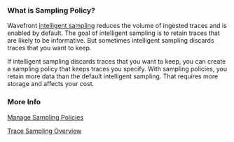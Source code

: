 ### What is Sampling Policy? 

Wavefront [intelligent sampling](http://docs-sandbox-b.wavefront.com/trace_data_sampling.html) reduces the volume of ingested traces and is enabled by default. The goal of intelligent sampling is to retain traces that are likely to be informative. But sometimes intelligent sampling discards traces that you want to keep. 

If intelligent sampling discards traces that you want to keep, you can create a sampling policy that keeps traces you specify. With sampling policies, you retain more data than the default intelligent sampling. That requires more storage and affects your cost. 

### More Info

[Manage Sampling Policies](https://docs.wavefront.com/trace_sampling_policies.html)

[Trace Sampling Overview](https://docs.wavefront.com/trace_data_sampling.html#how-it-works)

